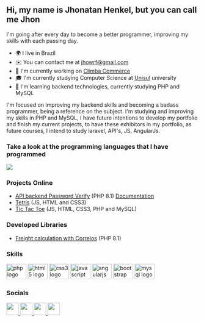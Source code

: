 ## Hi, my name is Jhonatan Henkel, but you can call me Jhon

I'm going after every day to become a better programmer, improving my skills with each passing day. <br>

* 🌍 I live in Brazil <br>
* ✉️ You can contact me at jhowrf@gmail.com <br>
* 🚀 I'm currently working on <a target="_blank" href="https://www.climba.com.br/">Climba Commerce</a> <br>
* 🎓 I'm currently studying Computer Science at <a target="_blank" href= "https://www.unisul.br/">Unisul</a> university <br>
* 🧠 I'm learning backend technologies, currently studying PHP and MySQL <br>

I'm focused on improving my backend skills and becoming a badass programmer, being a reference on the subject. I'm studying and improving my skills in PHP and MySQL, I have future intentions to develop my portfolio and finish my current projects, to have these exhibitors in my portfolio, as future courses, I intend to study laravel, API's, JS, AngularJs.

### Take a look at the programming languages ​​that I have programmed
<img src="https://github-readme-stats.vercel.app/api/top-langs/?username=Jhon-Henkel&layout=compact&theme=highcontrast&hide_border=true" />

### Projects Online
- <a href="http://password-verify.jhonhenkel.kinghost.net/verify" target="_blank" rel="noreferrer">API backend Password Verify</a> (PHP 8.1) <a href="https://github.com/Jhon-Henkel/password-verify/blob/main/README.md" rel="noreferrer">Documentation</a>
- <a href="https://jhon-henkel.github.io/tetris/" target="_blank" rel="noreferrer">Tetris</a> (JS, HTML and CSS3)
- <a href="http://tictactoe.jhonhenkel.kinghost.net/#!/home" target="_blank" rel="noreferrer">Tic Tac Toe</a> (JS, HTML, CSS3, PHP and MySQL)

### Developed Libraries
- [Freight calculation with Correios](https://github.com/Jhon-Henkel/freight-calculation-with-correios) (PHP 8.1)

### Skills

<div>
  <img src="https://cdn.jsdelivr.net/gh/devicons/devicon/icons/php/php-original.svg" height="40" width="52" alt="php logo"  />
  <img src="https://cdn.jsdelivr.net/gh/devicons/devicon/icons/html5/html5-original.svg" height="40" width="52" alt="html5 logo"  />
  <img src="https://cdn.jsdelivr.net/gh/devicons/devicon/icons/css3/css3-original.svg" height="40" width="52" alt="css3 logo"  />
  <img src="https://cdn.jsdelivr.net/gh/devicons/devicon/icons/javascript/javascript-original.svg" height="40" width="52" alt="javascript logo"  />
  <img src="https://cdn.jsdelivr.net/gh/devicons/devicon/icons/angularjs/angularjs-original.svg" height="40" width="52" alt="angularjs logo"  />
  <img src="https://cdn.jsdelivr.net/gh/devicons/devicon/icons/bootstrap/bootstrap-original.svg" height="40" width="52" alt="bootstrap logo"  />
  <img src="https://cdn.jsdelivr.net/gh/devicons/devicon/icons/mysql/mysql-original.svg" height="40" width="52" alt="mysql logo"  />
</div>

### Socials

<p align="left"> 
  <a href="https://www.facebook.com/jhonatan.henkel" target="_blank" rel="noreferrer">
    <img src="https://raw.githubusercontent.com/danielcranney/readme-generator/main/public/icons/socials/facebook.svg" width="32" height="32" />
  </a> 
  <a href="https://www.github.com/Jhon-Henkel" target="_blank" rel="noreferrer">
    <img src="https://raw.githubusercontent.com/danielcranney/readme-generator/main/public/icons/socials/github.svg" width="32" height="32" />
  </a> 
  <a href="http://www.instagram.com/jhonatanhenkelbn" target="_blank" rel="noreferrer">
    <img src="https://raw.githubusercontent.com/danielcranney/readme-generator/main/public/icons/socials/instagram.svg" width="32" height="32" />
  </a> 
  <a href="https://www.linkedin.com/in/jhonatan-henkel-b55950211/" target="_blank" rel="noreferrer">
    <img src="https://raw.githubusercontent.com/danielcranney/readme-generator/main/public/icons/socials/linkedin.svg" width="32" height="32" />
  </a>
</p>
